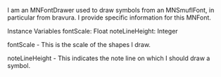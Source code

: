 I am an MNFontDrawer used to draw symbols from an MNSmuflFont, in particular from bravura. I provide specific information for this MNFont.

Instance Variables
	fontScale:				Float
	noteLineHeight:		Integer

fontScale
	- This is the scale of the shapes I draw.

noteLineHeight
	- This indicates the note line on which I should draw a symbol.
